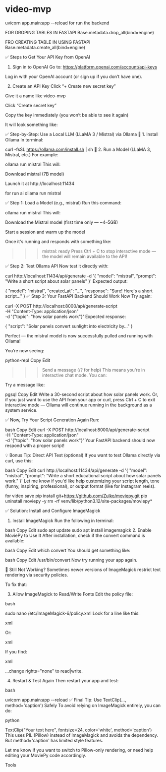 # video-mvp

uvicorn app.main:app --reload for run the backend 


FOR DROPING TABLES IN FASTAPI 
Base.metadata.drop_all(bind=engine) 

FRO CREATING TABLE IN USING FASTAPI
Base.metadata.create_all(bind=engine)






✅ Steps to Get Your API Key from OpenAI
1. Sign in to OpenAI
Go to: https://platform.openai.com/account/api-keys

Log in with your OpenAI account (or sign up if you don’t have one).

2. Create an API Key
Click “+ Create new secret key”

Give it a name like video-mvp

Click “Create secret key”

Copy the key immediately (you won’t be able to see it again)

It will look something like:






✅ Step-by-Step: Use a Local LLM (LLaMA 3 / Mistral) via Ollama
🔧 1. Install Ollama
In terminal:


curl -fsSL https://ollama.com/install.sh | sh
🚀 2. Run a Model (LLaMA 3, Mistral, etc.)
For example:


ollama run mistral
This will:

Download mistral (7B model)

Launch it at http://localhost:11434


for run ai 
ollama run mistral



✅ Step 1: Load a Model (e.g., mistral)
Run this command:


ollama run mistral
This will:

Download the Mistral model (first time only — ~4–5GB)

Start a session and warm up the model

Once it's running and responds with something like:


>>> mistral: ready
Press Ctrl + C to stop interactive mode — the model will remain available to the API!

✅ Step 2: Test Ollama API
Now test it directly with:


curl http://localhost:11434/api/generate -d '{
  "model": "mistral",
  "prompt": "Write a short script about solar panels"
}'
Expected output:


{
  "model": "mistral",
  "created_at": "...",
  "response": "Sure! Here's a short script..."
}
✅ Step 3: Your FastAPI Backend Should Work Now
Try again:

curl -X POST http://localhost:8000/api/generate-script \
-H "Content-Type: application/json" \
-d '{"topic": "how solar panels work"}'
Expected response:

{
  "script": "Solar panels convert sunlight into electricity by..."
}


Perfect — the mistral model is now successfully pulled and running with Ollama!

You’re now seeing:

python-repl
Copy
Edit
>>> Send a message (/? for help)
This means you're in interactive chat mode. You can:

Try a message like:

pgsql
Copy
Edit
Write a 30-second script about how solar panels work.
Or, if you just want to use the API from your app or curl, press Ctrl + C to exit interactive mode — Ollama will continue running in the background as a system service.

✅ Now, Try Your Script Generation Again
Run:

bash
Copy
Edit
curl -X POST http://localhost:8000/api/generate-script \
-H "Content-Type: application/json" \
-d '{"topic": "how solar panels work"}'
Your FastAPI backend should now respond with a proper script!

💡 Bonus Tip: Direct API Test (optional)
If you want to test Ollama directly via curl, use this:

bash
Copy
Edit
curl http://localhost:11434/api/generate -d '{
  "model": "mistral",
  "prompt": "Write a short educational script about how solar panels work."
}'
Let me know if you'd like help customizing your script length, tone (funny, inspiring, professional), or output format (like for Instagram reels).


for video save 
pip install git+https://github.com/Zulko/moviepy.git
pip uninstall moviepy -y
rm -rf venv/lib/python3.12/site-packages/moviepy*












✅ Solution: Install and Configure ImageMagick
1. Install ImageMagick
Run the following in terminal:

bash
Copy
Edit
sudo apt update
sudo apt install imagemagick
2. Enable MoviePy to Use It
After installation, check if the convert command is available:

bash
Copy
Edit
which convert
You should get something like:

bash
Copy
Edit
/usr/bin/convert
Now try running your app again.

🧪 Still Not Working?
Sometimes newer versions of ImageMagick restrict text rendering via security policies.

To fix that:

3. Allow ImageMagick to Read/Write Fonts
Edit the policy file:

bash

sudo nano /etc/ImageMagick-6/policy.xml
Look for a line like this:

xml

<policy domain="path" rights="none" pattern="@*"/>
Or:

xml

<policy domain="coder" rights="none" pattern="PDF" />
If you find:

xml

<policy domain="module" rights="none" pattern="PS" />
...change rights="none" to read|write.

4. Restart & Test Again
Then restart your app and test:

bash

uvicorn app.main:app --reload
✅ Final Tip: Use TextClip(..., method='caption') Safely
To avoid relying on ImageMagick entirely, you can do:

python

TextClip("Your text here", fontsize=24, color='white', method='caption')
This uses PIL (Pillow) instead of ImageMagick and avoids the dependency. But method='caption' has limited style features.

Let me know if you want to switch to Pillow-only rendering, or need help editing your MoviePy code accordingly.












Tools


